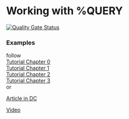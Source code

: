 # Working with %QUERY
[![Quality Gate Status](https://community.objectscriptquality.com/api/project_badges/measure?project=intersystems_iris_community%2FTutorial-QUERY&metric=alert_status)](https://community.objectscriptquality.com/dashboard?id=intersystems_iris_community%2FTutorial-QUERY)   

### Examples
follow   
[Tutorial Chapter 0](https://github.com/rcemper/Tutorial-QUERY/blob/main/Tutorial-0.md)  
[Tutorial Chapter 1](https://github.com/rcemper/Tutorial-QUERY/blob/main/Tutorial-1.md)   
[Tutorial Chapter 2](https://github.com/rcemper/Tutorial-QUERY/blob/main/Tutorial-2.md)   
[Tutorial Chapter 3](https://github.com/rcemper/Tutorial-QUERY/blob/main/Tutorial-1.md)    
or 

[Article in DC](https://community.intersystems.com/post/tutorial-working-query-1)

[Video](https://youtu.be/KlfFzj3zY4M) 
